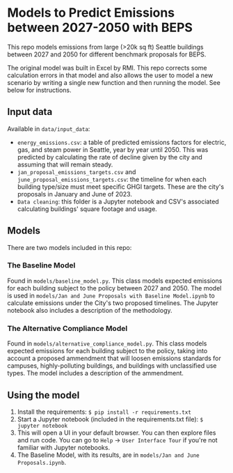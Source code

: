 # Models to Predict Emissions between 2027-2050 with BEPS

This repo models emissions from large (>20k sq ft) Seattle buildings between 2027 and 2050 for different benchmark proposals for BEPS.

The original model was built in Excel by RMI. This repo corrects some calculation errors in that model and also allows the user to model a new scenario by writing a single new function and then running the model. See below for instructions.

## Input data

Available in `data/input_data`:

- `energy_emissions.csv`: a table of predicted emissions factors for electric, gas, and steam power in Seattle, year by year until 2050. This was predicted by calculating the rate of decline given by the city and assuming that will remain steady.
- `jan_proposal_emissions_targets.csv` and `june_proposal_emissions_targets.csv`: the timeline for when each building type/size must meet specific GHGI targets. These are the city's proposals in January and June of 2023.
- `Data cleaning`: this folder is a Jupyter notebook and CSV's associated calculating buildings' square footage and usage.

## Models

There are two models included in this repo:

### The Baseline Model

Found in `models/baseline_model.py`. This class models expected emissions for each building subject to the policy between 2027 and 2050. The model is used in `models/Jan and June Proposals with Baseline Model.ipynb` to calculate emissions under the City's two proposed timelines. The Jupyter notebook also includes a description of the methodology.

### The Alternative Compliance Model

Found in `models/alternative_compliance_model.py`. This class models expected emissions for each building subject to the policy, taking into account a proposed ammendment that will loosen emissions standards for campuses, highly-polluting buildings, and buildings with unclassified use types. The model includes a description of the ammendment.

## Using the model

1. Install the requirements: `$ pip install -r requirements.txt`
2. Start a Jupyter notebook (included in the requirements.txt file): `$ jupyter notebook`
3. This will open a UI in your default browser. You can then explore files and run code. You can go to `Help` -> `User Interface Tour` if you're not familiar with Jupyter notebooks.
4. The Baseline Model, with its results, are in `models/Jan and June Proposals.ipynb`. 

